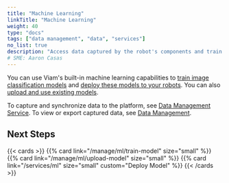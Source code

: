 ```yaml
---
title: "Machine Learning"
linkTitle: "Machine Learning"
weight: 40
type: "docs"
tags: ["data management", "data", "services"]
no_list: true
description: "Access data captured by the robot's components and train image classification models on the data."
# SME: Aaron Casas
---
```


You can use Viam's built-in machine learning capabilities to [train image classification models](train-model) and [deploy these models to your robots](deploy-model).
You can also [upload and use existing models](upload-model).

To capture and synchronize data to the platform, see [Data Management Service](../../services/data).
To view or export captured data, see [Data Management](../data).

## Next Steps

{{< cards >}}
  {{% card link="/manage/ml/train-model" size="small" %}}
  {{% card link="/manage/ml/upload-model" size="small" %}}
  {{% card link="/services/ml" size="small" custom="Deploy Model" %}}
{{< /cards >}}